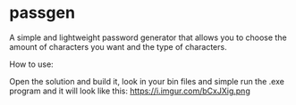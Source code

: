 # passgen
A simple and lightweight password generator that allows you to choose the amount of characters you want and the type of characters.

How to use:

Open the solution and build it, look in your bin files and simple run the .exe program and it will look like this:
https://i.imgur.com/bCxJXig.png
